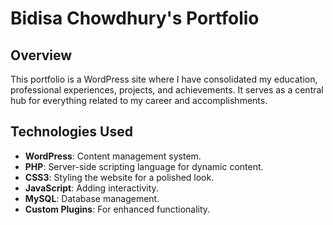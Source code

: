 # Bidisa Chowdhury's Portfolio

## Overview

This portfolio is a WordPress site where I have consolidated my education, professional experiences, projects, and achievements. It serves as a central hub for everything related to my career and accomplishments.

## Technologies Used

- **WordPress**: Content management system.
- **PHP**: Server-side scripting language for dynamic content.
- **CSS3**: Styling the website for a polished look.
- **JavaScript**: Adding interactivity.
- **MySQL**: Database management.
- **Custom Plugins**: For enhanced functionality.
